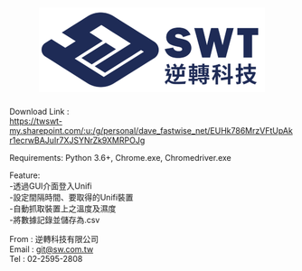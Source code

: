 
# <div align="center">![image](https://github.com/SwtOpenSource/GetTempAndHumidity/blob/master/SwtLogo.png)</div>
  
Download Link : <br>
https://twswt-my.sharepoint.com/:u:/g/personal/dave_fastwise_net/EUHk786MrzVFtUpAkr1ecrwBAJuIr7XJSYNrZk9XMRPOJg<br>
<!-- # None -->
Requirements: Python 3.6+, Chrome.exe, Chromedriver.exe <br>
<!-- # Feature -->
Feature:<br>
-透過GUI介面登入Unifi<br>
-設定間隔時間、要取得的Unifi裝置<br>
-自動抓取裝置上之溫度及濕度<br>
-將數據記錄並儲存為.csv<br>
<!-- # Info -->
From : 逆轉科技有限公司 <br>
Email : git@sw.com.tw <br>
Tel : 02-2595-2808 <br>
